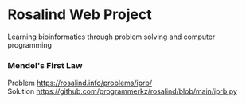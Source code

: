 # Rosalind Web Project
Learning bioinformatics through problem solving and computer programming

### Mendel's First Law
Problem <https://rosalind.info/problems/iprb/>  
Solution <https://github.com/programmerkz/rosalind/blob/main/iprb.py>  
